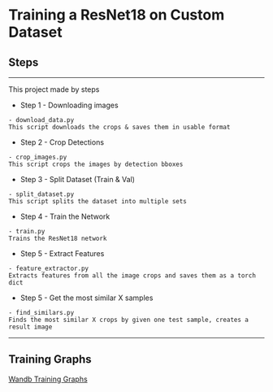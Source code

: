 # Training a ResNet18 on Custom Dataset

## Steps
***
This project made by steps
* Step 1 - Downloading images
~~~
- download_data.py 
This script downloads the crops & saves them in usable format
~~~
* Step 2 - Crop Detections
~~~
- crop_images.py
This script crops the images by detection bboxes
~~~
* Step 3 - Split Dataset (Train & Val)
~~~
- split_dataset.py
This script splits the dataset into multiple sets
~~~
* Step 4 - Train the Network
~~~
- train.py
Trains the ResNet18 network
~~~
* Step 5 - Extract Features
~~~
- feature_extractor.py
Extracts features from all the image crops and saves them as a torch dict
~~~
* Step 5 - Get the most similar X samples
~~~
- find_similars.py
Finds the most similar X crops by given one test sample, creates a result image
~~~
***

## Training Graphs
[Wandb Training Graphs](TrainingReport.pdf)